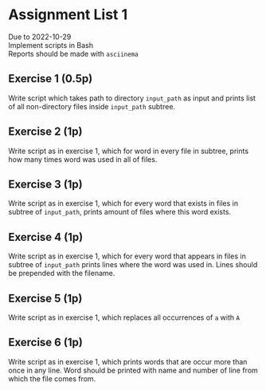 # Assignment List 1
Due to 2022-10-29  
Implement scripts in Bash  
Reports should be made with `asciinema`  
## Exercise 1 (0.5p)
Write script which takes path to directory `input_path` as input and prints list of all non-directory files inside `input_path` subtree.
## Exercise 2 (1p)
Write script as in exercise 1, which for word in every file in subtree, prints how many times word was used in all of files.
## Exercise 3 (1p)
Write script as in exercise 1, which for every word that exists in files in subtree of `input_path`, prints amount of files where this word exists.
## Exercise 4 (1p)
Write script as in exercise 1, which for every word that appears in files in subtree of `input_path` prints lines where the word was used in. Lines should be prepended with the filename.
## Exercise 5 (1p)
Write script as in exercise 1, which replaces all occurrences of `a` with `A`
## Exercise 6 (1p)
Write script as in exercise 1, which prints words that are occur more than once in any line. Word should be printed with name and number of line from which the file comes from.